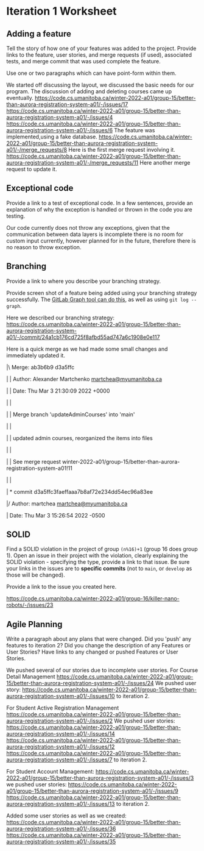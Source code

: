 Iteration 1 Worksheet
=====================

Adding a feature
-----------------

Tell the story of how one of your features was added to the project.
Provide links to the
feature, user stories, and merge requests (if used), associated tests, and merge commit
that was used complete the feature.

Use one or two paragraphs which can have point-form within them.

We started off discussing the layout, we discussed the basic needs for our program. 
The discussion of adding and deleting courses came up eventually. 
https://code.cs.umanitoba.ca/winter-2022-a01/group-15/better-than-aurora-registration-system-a01/-/issues/17
https://code.cs.umanitoba.ca/winter-2022-a01/group-15/better-than-aurora-registration-system-a01/-/issues/4
https://code.cs.umanitoba.ca/winter-2022-a01/group-15/better-than-aurora-registration-system-a01/-/issues/6
The feature was implemented,using a fake database.
https://code.cs.umanitoba.ca/winter-2022-a01/group-15/better-than-aurora-registration-system-a01/-/merge_requests/8
Here is the first merge request involving it.
https://code.cs.umanitoba.ca/winter-2022-a01/group-15/better-than-aurora-registration-system-a01/-/merge_requests/11
Here another merge request to update it.  


Exceptional code
----------------

Provide a link to a test of exceptional code. In a few sentences,
provide an explanation of why the exception is handled or thrown
in the code you are testing.

Our code currently does not throw any exceptions, given that the communication between data layers is incomplete there is no room for custom input currently, however planned for in the future, therefore there is no reason to throw exception. 

Branching
----------

Provide a link to where you describe your branching strategy.

Provide screen shot of a feature being added using your branching strategy
successfully. The [GitLab Graph tool can do this](https://code.cs.umanitoba.ca/comp3350-summer2019/cook-eBook/-/network/develop),
as well as using `git log --graph`.

Here we described our branching strategy:
https://code.cs.umanitoba.ca/winter-2022-a01/group-15/better-than-aurora-registration-system-a01/-/commit/24a1cb176cd725f8afbd55ad747a6c1908e0e117

Here is a quick merge as we had made some small changes and immediately updated it. 

|\  Merge: ab3b6b9 d3a5ffc

| | Author: Alexander Martchenko <martchea@myumanitoba.ca>

| | Date:   Thu Mar 3 21:30:09 2022 +0000

| |

| |     Merge branch 'updateAdminCourses' into 'main'

| |     

| |     updated admin courses, reorganized the items into files

| |     

| |     See merge request winter-2022-a01/group-15/better-than-aurora-registration-system-a01!11

| |

| * commit d3a5ffc3faeffaaa7b8af72e234dd54ec96a83ee

|/  Author: martchea <martchea@myumanitoba.ca>

|   Date:   Thu Mar 3 15:26:54 2022 -0500

SOLID
-----

Find a SOLID violation in the project of group `(n%16)+1` (group 16 does group 1).
Open an issue in their project with the violation,
clearly explaining the SOLID violation - specifying the type, provide a link to that issue. Be sure
your links in the issues are to **specific commits** (not to `main`, or `develop` as those will be changed).

Provide a link to the issue you created here.

https://code.cs.umanitoba.ca/winter-2022-a01/group-16/killer-nano-robots/-/issues/23

Agile Planning
--------------

Write a paragraph about any plans that were changed. Did you
'push' any features to iteration 2? Did you change the description
of any Features or User Stories? Have links to any changed or pushed Features
or User Stories.

We pushed several of our stories due to incomplete user stories. 
For Course Detail Management
https://code.cs.umanitoba.ca/winter-2022-a01/group-15/better-than-aurora-registration-system-a01/-/issues/24
We pushed user story:
https://code.cs.umanitoba.ca/winter-2022-a01/group-15/better-than-aurora-registration-system-a01/-/issues/10
to iteration 2. 

For Student Active Registration Management
https://code.cs.umanitoba.ca/winter-2022-a01/group-15/better-than-aurora-registration-system-a01/-/issues/2
We pushed user stories:
https://code.cs.umanitoba.ca/winter-2022-a01/group-15/better-than-aurora-registration-system-a01/-/issues/14
https://code.cs.umanitoba.ca/winter-2022-a01/group-15/better-than-aurora-registration-system-a01/-/issues/12
https://code.cs.umanitoba.ca/winter-2022-a01/group-15/better-than-aurora-registration-system-a01/-/issues/7
to iteration 2.

For Student Account Management:
https://code.cs.umanitoba.ca/winter-2022-a01/group-15/better-than-aurora-registration-system-a01/-/issues/3
we pushed user stories:
https://code.cs.umanitoba.ca/winter-2022-a01/group-15/better-than-aurora-registration-system-a01/-/issues/9
https://code.cs.umanitoba.ca/winter-2022-a01/group-15/better-than-aurora-registration-system-a01/-/issues/13
to iteration 2.
 
Added some user stories as well as we created:
https://code.cs.umanitoba.ca/winter-2022-a01/group-15/better-than-aurora-registration-system-a01/-/issues/36
https://code.cs.umanitoba.ca/winter-2022-a01/group-15/better-than-aurora-registration-system-a01/-/issues/35
